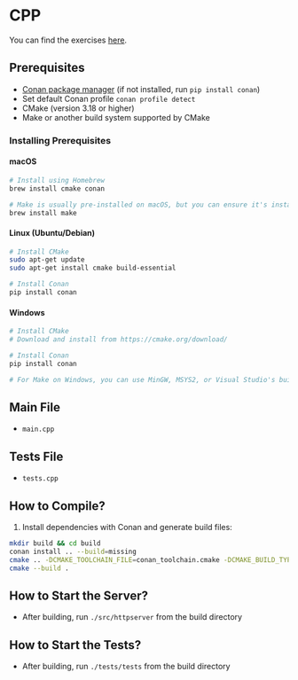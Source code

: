 # CPP

You can find the exercises [here](../Exercises_developer.md).

## Prerequisites

- [Conan package manager](https://conan.io/downloads) (if not installed, run `pip install conan`)
- Set default Conan profile `conan profile detect `
- CMake (version 3.18 or higher)
- Make or another build system supported by CMake

### Installing Prerequisites

#### macOS
```bash
# Install using Homebrew
brew install cmake conan

# Make is usually pre-installed on macOS, but you can ensure it's installed with:
brew install make
```

#### Linux (Ubuntu/Debian)
```bash
# Install CMake
sudo apt-get update
sudo apt-get install cmake build-essential

# Install Conan
pip install conan
```

#### Windows
```bash
# Install CMake
# Download and install from https://cmake.org/download/

# Install Conan
pip install conan

# For Make on Windows, you can use MinGW, MSYS2, or Visual Studio's build tools
```

## Main File

- `main.cpp`

## Tests File

- `tests.cpp`

## How to Compile?

1. Install dependencies with Conan and generate build files:
```bash
mkdir build && cd build
conan install .. --build=missing
cmake .. -DCMAKE_TOOLCHAIN_FILE=conan_toolchain.cmake -DCMAKE_BUILD_TYPE=Release
cmake --build .
```

## How to Start the Server?

- After building, run `./src/httpserver` from the build directory

## How to Start the Tests?

- After building, run `./tests/tests` from the build directory